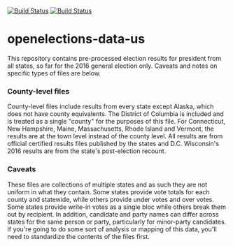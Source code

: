 [![Build Status](https://github.com/openelections/openelections-data-us/actions/workflows/data_tests.yml/badge.svg?branch=master)](https://github.com/openelections/openelections-data-us/actions/workflows/data_tests.yml?query=branch%3Amaster)
[![Build Status](https://github.com/openelections/openelections-data-us/actions/workflows/format_tests.yml/badge.svg?branch=master)](https://github.com/openelections/openelections-data-us/actions/workflows/format_tests.yml?query=branch%3Amaster)

# openelections-data-us

This repository contains pre-processed election results for president from all states, so far for the 2016 general election only. Caveats and notes on specific types of files are below.

### County-level files

County-level files include results from every state except Alaska, which does not have county equivalents. The District of Columbia is included and is treated as a single "county" for the purposes of this file. For Connecticut, New Hampshire, Maine, Massachusetts, Rhode Island and Vermont, the results are at the town level instead of the county level. All results are from official certified results files published by the states and D.C. Wisconsin's 2016 results are from the state's post-election recount.

### Caveats

These files are collections of multiple states and as such they are not uniform in what they contain. Some states provide vote totals for each county and statewide, while others provide under votes and over votes. Some states provide write-in votes as a single bloc while others break them out by recipient. In addition, candidate and party names can differ across states for the same person or party, particularly for minor-party candidates. If you're going to do some sort of analysis or mapping of this data, you'll need to standardize the contents of the files first.  
